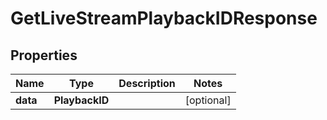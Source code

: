 

# GetLiveStreamPlaybackIDResponse

## Properties

Name | Type | Description | Notes
------------ | ------------- | ------------- | -------------
**data** | **PlaybackID** |  |  [optional]




